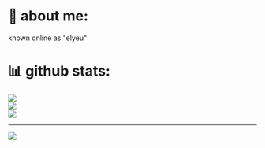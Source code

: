 # 💫 about me:
known online as "elyeu"

# 📊 github stats:
![](https://github-readme-stats-git-masterrstaa-rickstaa.vercel.app/api?username=liyeu&theme=chartreuse-dark&hide_border=false&include_all_commits=false&count_private=false)<br/>
![](https://github-readme-streak-stats-git-masterrstaa-rickstaa.herokuapp.com/?user=liyeu&theme=chartreuse-dark&hide_border=false)<br/>
![](https://github-readme-stats-git-masterrstaa-rickstaa.vercel.app/api/top-langs/?username=liyeu&theme=chartreuse-dark&hide_border=false&include_all_commits=false&count_private=false&layout=compact)

---
[![](https://visitcount.itsvg.in/api?id=liyeu&icon=7&color=12)](https://visitcount.itsvg.in)

<!-- Proudly created with GPRM ( https://gprm.itsvg.in ) -->
